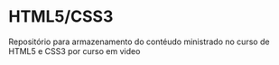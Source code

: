 # HTML5/CSS3
 Repositório para armazenamento do contéudo ministrado no curso de HTML5 e CSS3 por curso em video 
